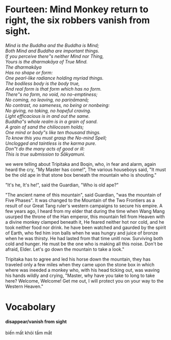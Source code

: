 # Fourteen: Mind Monkey return to right, the six robbers vanish from sight.
*Mind is the Buddha and the Buddha is Mind;<br>
Both Mind and Buddha are important things.<br>
If you perceive there‟s neither Mind nor Thing,<br> 
Yours is the dharmakāya of True Mind.<br> 
The dharmakāya<br> 
Has no shape or form:<br> 
One pearl-like radiance holding myriad things.<br>
The bodiless body is the body true,<br>
And real form is that form which has no form.<br>
There‟s no form, no void, no no-emptiness;<br>
No coming, no leaving, no pariṇāmanā; <br>
No contrast, no sameness, no being or nonbeing: <br>
No giving, no taking, no hopeful craving. <br>
Light efficacious is in and out the same. <br>
Buddha‟s whole realm is in a grain of sand. <br>
A grain of sand the chiliocosm holds; <br>
One mind or body‟s like ten thousand things.<br> 
To know this you must grasp the No-mind Spell; <br>
Unclogged and taintless is the karma pure. <br>
Don‟t do the many acts of good or ill: <br>
This is true submission to Śākyamuni.*

we were telling about Tripitaka and Boqin, who, in fear and alarm, again heard the cry, "My Master has come!", The various houseboys said, "It must be the old ape in that stone box beneath the mountain who is shouting."

"It's he, It's he!", said the Guardian, "Who is old ape?"

"The ancient name of this mountain", said Guardian, "was the mountain of Five Phases". It was changed to the Mountain of the Two Frontiers as a result of our Great Tang ruler's western campaigns to secure his empire. A few years ago, I heard from my elder that during the time when Wang Mang usurped the throne of the Han emperor, this mountain fell from Heaven with a divine monkey clamped beneath it, He feared neither hot nor cold, and he took neither food nor drink. he have been watched and gaurded by the spirit of Earth, who fed him iron balls when he was hungry and juice of bronze when he was thirsty. He had lasted from that time unitl now. Surviving both cold and hunger. He must be the one who is making all this noise. Don't be afraid, Elder. Let's go down the mountain to take a look."

Tripitaka has to agree and led his horse down the mountain, they has traveled only a few miles when they came upon the stone box in which where was ineeded a monkey who, with his head ticking out, was waving his hands wildly and crying, "Master, why have you take to long to take here? Welcome, Welcome! Get me out, I will protect you on your way to the Western Heaven."

# Vocabolary
#### disappear/vanish from sight
biến mất khỏi tầm mắt


